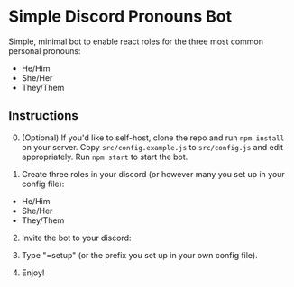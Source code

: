# Simple Discord Pronouns Bot

Simple, minimal bot to enable react roles for the three most common personal pronouns:

- He/Him
- She/Her
- They/Them

## Instructions

0. (Optional) If you'd like to self-host, clone the repo and run `npm install` on your server. Copy `src/config.example.js` to `src/config.js` and edit appropriately. Run `npm start` to start the bot.

1. Create three roles in your discord (or however many you set up in your config file):

- He/Him
- She/Her
- They/Them

2. Invite the bot to your discord: []()

3. Type "=setup" (or the prefix you set up in your own config file).

4. Enjoy!